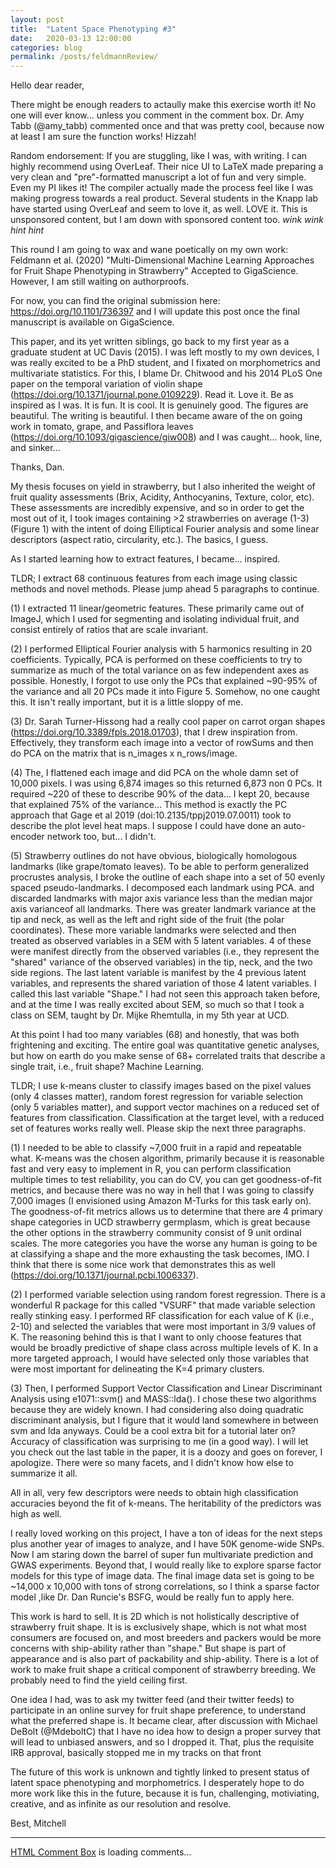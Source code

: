 ```yaml
---
layout: post
title:  "Latent Space Phenotyping #3"
date:   2020-03-13 12:00:00
categories: blog
permalink: /posts/feldmannReview/
---
```

Hello dear reader,

There might be enough readers to actaully make this exercise worth it! No one will ever know... unless you comment in the comment box. Dr. Amy Tabb (@amy_tabb) commented once and that was pretty cool, because now at least I am sure the function works! Hizzah!

Random endorsement: If you are stuggling, like I was, with writing. I can highly recommend using OverLeaf. Their nice UI to LaTeX made preparing a very clean and "pre"-formatted manuscript a lot of fun and very simple. Even my PI likes it! The compiler actually made the process feel like I was making progress towards a real product. Several students in the Knapp lab have started using OverLeaf and seem to love it, as well. LOVE it. This is unsponsored content, but I am down with sponsored content too. *wink wink* *hint hint*

This round I am going to wax and wane poetically on my own work: Feldmann et al. (2020) "Multi-Dimensional Machine Learning Approaches for Fruit Shape Phenotyping in Strawberry" Accepted to GigaScience. However, I am still waiting on authorproofs. 

For now, you can find the original submission here: https://doi.org/10.1101/736397 and I will update this post once the final manuscript is available on GigaScience. 

This paper, and its yet written siblings, go back to my first year as a graduate student at UC Davis (2015). I was left mostly to my own devices, I was really excited to be a PhD student, and I fixated on morphometrics and multivariate statistics. For this, I blame Dr. Chitwood and his 2014 PLoS One paper on the temporal variation of violin shape (https://doi.org/10.1371/journal.pone.0109229). Read it. Love it. Be as inspired as I was. It is fun. It is cool. It is genuinely good. The figures are beautiful. The writing is beautiful. I then became aware of the on going work in tomato, grape, and Passiflora leaves (https://doi.org/10.1093/gigascience/giw008) and I was caught... hook, line, and sinker... 

Thanks, Dan.

My thesis focuses on yield in strawberry, but I also inherited the weight of fruit quality assessments (Brix, Acidity, Anthocyanins, Texture, color, etc). These assessments are incredibly expensive, and so in order to get the most out of it, I took images containing >2 strawberries on average (1-3) (Figure 1) with the intent of doing Elliptical Fourier analysis and some linear descriptors (aspect ratio, circularity, etc.). The basics, I guess.

As I started learning how to extract features, I became... inspired.

TLDR; I extract 68 continuous features from each image using classic methods and novel methods. Please jump ahead 5 paragraphs to continue.

(1) I extracted 11 linear/geometric features. These primarily came out of ImageJ, which I used for segmenting and isolating individual fruit, and consist entirely of ratios that are scale invariant.

(2) I performed Elliptical Fourier analysis with 5 harmonics resulting in 20 coefficients. Typically, PCA is performed on these coefficients to try to summarize as much of the total variance on as few independent axes as possible. Honestly, I forgot to use only the PCs that explained ~90-95% of the variance and all 20 PCs made it into Figure 5. Somehow, no one caught this. It isn't really important, but it is a little sloppy of me.

(3) Dr. Sarah Turner-Hissong had a really cool paper on carrot organ shapes (https://doi.org/10.3389/fpls.2018.01703), that I drew inspiration from. Effectively, they transform each image into a vector of rowSums and then do PCA on the matrix that is n_images x n_rows/image. 

(4) The, I flattened each image and did PCA on the whole damn set of 10,000 pixels. I was using 6,874 images so this returned 6,873 non 0 PCs. It required ~220 of these to describe 90% of the data... I kept 20, because that explained 75% of the variance...  This method is exactly the PC approach that Gage et al 2019 (doi:10.2135/tppj2019.07.0011) took to describe the plot level heat maps. I suppose I could have done an auto-encoder network too, but... I didn't.

(5) Strawberry outlines do not have obvious, biologically homologous landmarks (like grape/tomato leaves). To be able to perform generalized procrustes analysis, I broke the outline of each shape into a set of 50 evenly spaced pseudo-landmarks. I decomposed each landmark using PCA. and discarded landmarks with major axis variance less than the median major axis varianceof all landmarks. There was greater landmark variance at the tip and neck, as well as the left and right side of the fruit (the polar coordinates). These more variable landmarks were selected and then treated as observed variables in a SEM with 5 latent variables. 4 of these were manifest directly from the observed variables (i.e., they represent the "shared" variance of the observed variables) in the tip, neck, and the two side regions. The last latent variable is manifest by the 4 previous latent variables, and represents the shared variation of those 4 latent variables. I called this last variable "Shape." I had not seen this approach taken before, and at the time I was really excited about SEM, so much so that I took a class on SEM, taught by Dr. Mijke Rhemtulla, in my 5th year at UCD. 

At this point I had too many variables (68) and honestly, that was both frightening and exciting. The entire goal was quantitative genetic analyses, but how on earth do you make sense of 68+ correlated traits that describe a single trait, i.e., fruit shape? Machine Learning.

TLDR; I use k-means cluster to classify images based on the pixel values (only 4 classes matter), random forest regression for variable selection (only 5 variables matter), and support vector machines on a reduced set of features from classification. Classification at the target level, with a reduced set of features works really well. Please skip the next three paragraphs. 

(1) I needed to be able to classify ~7,000 fruit in a rapid and repeatable what. K-means was the chosen algorithm, primarily because it is reasonable fast and very easy to implement in R, you can perform classification multiple times to test reliability, you can do CV, you can get goodness-of-fit metrics, and because there was no way in hell that I was going to classify 7,000 images (I envisioned using Amazon M-Turks for this task early on). The goodness-of-fit metrics allows us to determine that there are 4 primary shape categories in UCD strawberry germplasm, which is great because the other options in the strawberry community consist of 9 unit ordinal scales. The more categories you have the worse any human is going to be at classifying a shape and the more exhausting the task becomes, IMO. I think that there is some nice work that demonstrates this as well (https://doi.org/10.1371/journal.pcbi.1006337).

(2) I performed variable selection using random forest regression. There is a wonderful R package for this called "VSURF" that made variable selection really stinking easy. I performed RF classification for each value of K (i.e., 2-10) and selected the variables that were most important in 3/9 values of K. The reasoning behind this is that I want to only choose features that would be broadly predictive of shape class across multiple levels of K. In a more targeted approach, I would have selected only those variables that were most important for delineating the K=4 primary clusters.

(3) Then, I performed Support Vector Classification and Linear Discriminant Analysis using e1071::svm() and MASS::lda(). I chose these two algorithms because they are widely known. I had considering also doing quadratic discriminant analysis, but I figure that it would land somewhere in between svm and lda anyways. Could be a cool extra bit for a tutorial later on? Accuracy of classification was surprising to me (in a good way). I will let you check out the last table in the paper, it is a doozy and goes on forever, I apologize. There were so many facets, and I didn't know how else to summarize it all.

All in all, very few descriptors were needs to obtain high classification accuracies beyond the fit of k-means. The heritability of the predictors was high as well.

I really loved working on this project, I have a ton of ideas for the next steps plus another year of images to analyze, and I have 50K genome-wide SNPs. Now I am staring down the barrel of super fun multivariate prediction and GWAS experiments. Beyond that, I would really like to explore sparse factor models for this type of image data. The final image data set is going to be ~14,000 x 10,000 with tons of strong correlations, so I think a sparse factor model ,like Dr. Dan Runcie's BSFG, would be really fun to apply here.

This work is hard to sell. It is 2D which is not holistically descriptive of strawberry fruit shape. It is is exclusively shape, which is not what most consumers are focused on, and most breeders and packers would be more concerns with ship-ability rather than "shape." But shape is part of appearance and is also part of packability and ship-ability. There is a lot of work to make fruit shape a critical component of strawberry breeding. We probably need to find the yield ceiling first.

One idea I had, was to ask my twitter feed (and their twitter feeds) to participate in an online survey for fruit shape preference, to understand what the preferred shape is. It became clear, after discussion with Michael DeBolt (@MdeboltC) that I have no idea how to design a proper survey that will lead to unbiased answers, and so I dropped it. That, plus the requisite IRB approval, basically stopped me in my tracks on that front

The future of this work is unknown and tightly linked to present status of latent space phenotyping and morphometrics. I desperately hope to do more work like this in the future, because it is fun, challenging, motiviating, creative, and as infinite as our resolution and resolve.

Best,
Mitchell

<div>
<hr>
<!-- begin wwww.htmlcommentbox.com -->
 <div id="HCB_comment_box"><a href="http://www.htmlcommentbox.com">HTML Comment Box</a> is loading comments...</div>
 <link rel="stylesheet" type="text/css" href="https://www.htmlcommentbox.com/static/skins/bootstrap/twitter-bootstrap.css?v=0" />
 <script type="text/javascript" id="hcb"> /*<!--*/ if(!window.hcb_user){hcb_user={};} (function(){var s=document.createElement("script"), l=hcb_user.PAGE || (""+window.location).replace(/'/g,"%27"), h="https://www.htmlcommentbox.com";s.setAttribute("type","text/javascript");s.setAttribute("src", h+"/jread?page="+encodeURIComponent(l).replace("+","%2B")+"&mod=%241%24wq1rdBcg%24PA2uM8eZu8ahjVeJqACBr%2F"+"&opts=16862&num=10&ts=1582326793394");if (typeof s!="undefined") document.getElementsByTagName("head")[0].appendChild(s);})(); /*-->*/ </script>
<!-- end www.htmlcommentbox.com -->
</div>
